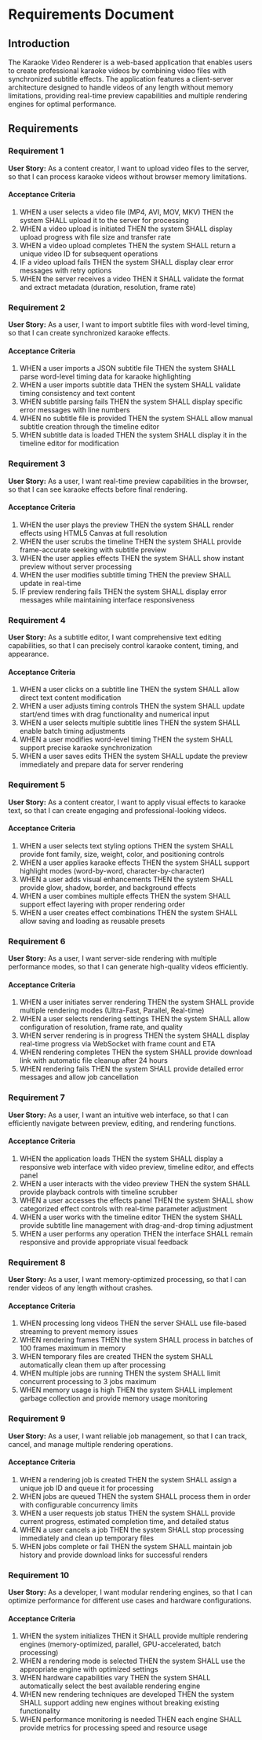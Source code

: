 # Requirements Document

## Introduction

The Karaoke Video Renderer is a web-based application that enables users to create professional karaoke videos by combining video files with synchronized subtitle effects. The application features a client-server architecture designed to handle videos of any length without memory limitations, providing real-time preview capabilities and multiple rendering engines for optimal performance.

## Requirements

### Requirement 1

**User Story:** As a content creator, I want to upload video files to the server, so that I can process karaoke videos without browser memory limitations.

#### Acceptance Criteria

1. WHEN a user selects a video file (MP4, AVI, MOV, MKV) THEN the system SHALL upload it to the server for processing
2. WHEN a video upload is initiated THEN the system SHALL display upload progress with file size and transfer rate
3. WHEN a video upload completes THEN the system SHALL return a unique video ID for subsequent operations
4. IF a video upload fails THEN the system SHALL display clear error messages with retry options
5. WHEN the server receives a video THEN it SHALL validate the format and extract metadata (duration, resolution, frame rate)

### Requirement 2

**User Story:** As a user, I want to import subtitle files with word-level timing, so that I can create synchronized karaoke effects.

#### Acceptance Criteria

1. WHEN a user imports a JSON subtitle file THEN the system SHALL parse word-level timing data for karaoke highlighting
2. WHEN a user imports subtitle data THEN the system SHALL validate timing consistency and text content
3. WHEN subtitle parsing fails THEN the system SHALL display specific error messages with line numbers
4. WHEN no subtitle file is provided THEN the system SHALL allow manual subtitle creation through the timeline editor
5. WHEN subtitle data is loaded THEN the system SHALL display it in the timeline editor for modification

### Requirement 3

**User Story:** As a user, I want real-time preview capabilities in the browser, so that I can see karaoke effects before final rendering.

#### Acceptance Criteria

1. WHEN the user plays the preview THEN the system SHALL render effects using HTML5 Canvas at full resolution
2. WHEN the user scrubs the timeline THEN the system SHALL provide frame-accurate seeking with subtitle preview
3. WHEN the user applies effects THEN the system SHALL show instant preview without server processing
4. WHEN the user modifies subtitle timing THEN the preview SHALL update in real-time
5. IF preview rendering fails THEN the system SHALL display error messages while maintaining interface responsiveness

### Requirement 4

**User Story:** As a subtitle editor, I want comprehensive text editing capabilities, so that I can precisely control karaoke content, timing, and appearance.

#### Acceptance Criteria

1. WHEN a user clicks on a subtitle line THEN the system SHALL allow direct text content modification
2. WHEN a user adjusts timing controls THEN the system SHALL update start/end times with drag functionality and numerical input
3. WHEN a user selects multiple subtitle lines THEN the system SHALL enable batch timing adjustments
4. WHEN a user modifies word-level timing THEN the system SHALL support precise karaoke synchronization
5. WHEN a user saves edits THEN the system SHALL update the preview immediately and prepare data for server rendering

### Requirement 5

**User Story:** As a content creator, I want to apply visual effects to karaoke text, so that I can create engaging and professional-looking videos.

#### Acceptance Criteria

1. WHEN a user selects text styling options THEN the system SHALL provide font family, size, weight, color, and positioning controls
2. WHEN a user applies karaoke effects THEN the system SHALL support highlight modes (word-by-word, character-by-character)
3. WHEN a user adds visual enhancements THEN the system SHALL provide glow, shadow, border, and background effects
4. WHEN a user combines multiple effects THEN the system SHALL support effect layering with proper rendering order
5. WHEN a user creates effect combinations THEN the system SHALL allow saving and loading as reusable presets

### Requirement 6

**User Story:** As a user, I want server-side rendering with multiple performance modes, so that I can generate high-quality videos efficiently.

#### Acceptance Criteria

1. WHEN a user initiates server rendering THEN the system SHALL provide multiple rendering modes (Ultra-Fast, Parallel, Real-time)
2. WHEN a user selects rendering settings THEN the system SHALL allow configuration of resolution, frame rate, and quality
3. WHEN server rendering is in progress THEN the system SHALL display real-time progress via WebSocket with frame count and ETA
4. WHEN rendering completes THEN the system SHALL provide download link with automatic file cleanup after 24 hours
5. WHEN rendering fails THEN the system SHALL provide detailed error messages and allow job cancellation

### Requirement 7

**User Story:** As a user, I want an intuitive web interface, so that I can efficiently navigate between preview, editing, and rendering functions.

#### Acceptance Criteria

1. WHEN the application loads THEN the system SHALL display a responsive web interface with video preview, timeline editor, and effects panel
2. WHEN a user interacts with the video preview THEN the system SHALL provide playback controls with timeline scrubber
3. WHEN a user accesses the effects panel THEN the system SHALL show categorized effect controls with real-time parameter adjustment
4. WHEN a user works with the timeline editor THEN the system SHALL provide subtitle line management with drag-and-drop timing adjustment
5. WHEN a user performs any operation THEN the interface SHALL remain responsive and provide appropriate visual feedback

### Requirement 8

**User Story:** As a user, I want memory-optimized processing, so that I can render videos of any length without crashes.

#### Acceptance Criteria

1. WHEN processing long videos THEN the server SHALL use file-based streaming to prevent memory issues
2. WHEN rendering frames THEN the system SHALL process in batches of 100 frames maximum in memory
3. WHEN temporary files are created THEN the system SHALL automatically clean them up after processing
4. WHEN multiple jobs are running THEN the system SHALL limit concurrent processing to 3 jobs maximum
5. WHEN memory usage is high THEN the system SHALL implement garbage collection and provide memory usage monitoring

### Requirement 9

**User Story:** As a user, I want reliable job management, so that I can track, cancel, and manage multiple rendering operations.

#### Acceptance Criteria

1. WHEN a rendering job is created THEN the system SHALL assign a unique job ID and queue it for processing
2. WHEN jobs are queued THEN the system SHALL process them in order with configurable concurrency limits
3. WHEN a user requests job status THEN the system SHALL provide current progress, estimated completion time, and detailed status
4. WHEN a user cancels a job THEN the system SHALL stop processing immediately and clean up temporary files
5. WHEN jobs complete or fail THEN the system SHALL maintain job history and provide download links for successful renders

### Requirement 10

**User Story:** As a developer, I want modular rendering engines, so that I can optimize performance for different use cases and hardware configurations.

#### Acceptance Criteria

1. WHEN the system initializes THEN it SHALL provide multiple rendering engines (memory-optimized, parallel, GPU-accelerated, batch processing)
2. WHEN a rendering mode is selected THEN the system SHALL use the appropriate engine with optimized settings
3. WHEN hardware capabilities vary THEN the system SHALL automatically select the best available rendering engine
4. WHEN new rendering techniques are developed THEN the system SHALL support adding new engines without breaking existing functionality
5. WHEN performance monitoring is needed THEN each engine SHALL provide metrics for processing speed and resource usage
